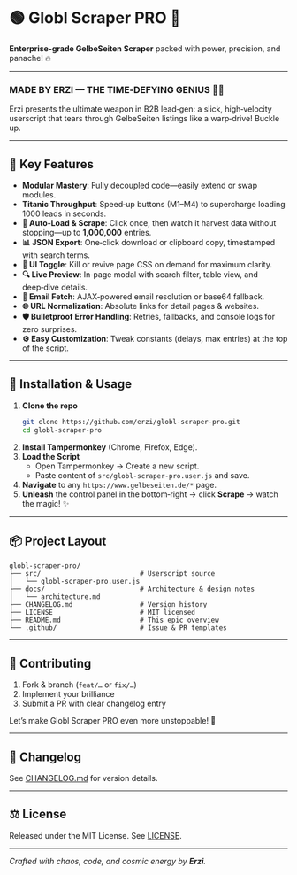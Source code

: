 # 🟢 Globl Scraper PRO 🚀

**Enterprise-grade GelbeSeiten Scraper** packed with power, precision, and panache! 🔥

---

### MADE BY ERZI — THE TIME‑DEFYING GENIUS 🧠✨

Erzi presents the ultimate weapon in B2B lead‑gen: a slick, high‑velocity userscript that tears through GelbeSeiten listings like a warp‑drive! Buckle up.

---

## 🌟 Key Features

- **Modular Mastery**: Fully decoupled code—easily extend or swap modules.
- **Titanic Throughput**: Speed‑up buttons (M1–M4) to supercharge loading 1000 leads in seconds.
- **🚀 Auto‑Load & Scrape**: Click once, then watch it harvest data without stopping—up to **1,000,000** entries.
- **📊 JSON Export**: One‑click download or clipboard copy, timestamped with search terms.
- **🎨 UI Toggle**: Kill or revive page CSS on demand for maximum clarity.
- **🔍 Live Preview**: In‑page modal with search filter, table view, and deep‑dive details.
- **📧 Email Fetch**: AJAX‑powered email resolution or base64 fallback.
- **🌐 URL Normalization**: Absolute links for detail pages & websites.
- **🛡️ Bulletproof Error Handling**: Retries, fallbacks, and console logs for zero surprises.
- **⚙️ Easy Customization**: Tweak constants (delays, max entries) at the top of the script.

---

## 🚀 Installation & Usage

1. **Clone the repo**
   ```bash
   git clone https://github.com/erzi/globl-scraper-pro.git
   cd globl-scraper-pro
   ```
2. **Install Tampermonkey** (Chrome, Firefox, Edge).
3. **Load the Script**
   - Open Tampermonkey → Create a new script.
   - Paste content of `src/globl-scraper-pro.user.js` and save.
4. **Navigate** to any `https://www.gelbeseiten.de/*` page.
5. **Unleash** the control panel in the bottom‑right → click **Scrape** → watch the magic! ✨

---

## 📦 Project Layout

```text
globl-scraper-pro/
├── src/                         # Userscript source
│   └── globl-scraper-pro.user.js
├── docs/                        # Architecture & design notes
│   └── architecture.md
├── CHANGELOG.md                 # Version history
├── LICENSE                      # MIT licensed
├── README.md                    # This epic overview
└── .github/                     # Issue & PR templates
```

---

## 🤝 Contributing

1. Fork & branch (`feat/…` or `fix/…`)
2. Implement your brilliance
3. Submit a PR with clear changelog entry

Let’s make Globl Scraper PRO even more unstoppable! 💪

---

## 📜 Changelog

See [CHANGELOG.md](CHANGELOG.md) for version details.

---

## ⚖️ License

Released under the MIT License. See [LICENSE](LICENSE).

---

*Crafted with chaos, code, and cosmic energy by **Erzi**.*
